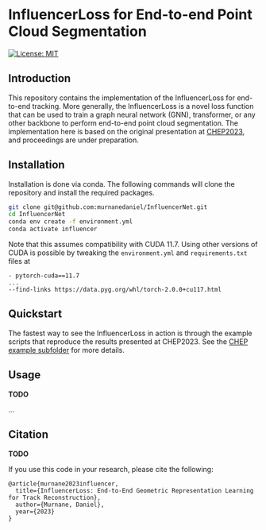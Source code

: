 # InfluencerLoss for End-to-end Point Cloud Segmentation
    
[![License: MIT](https://img.shields.io/badge/License-MIT-yellow.svg)](https://opensource.org/licenses/MIT)

## Introduction

This repository contains the implementation of the InfluencerLoss for end-to-end tracking. More generally, the InfluencerLoss is a novel loss function that can be used to train a graph neural network (GNN), transformer, or any other backbone to perform end-to-end point cloud segmentation. The implementation here is based on the original presentation at [CHEP2023](https://indico.jlab.org/event/459/contributions/11743/), and proceedings are under preparation.

## Installation

Installation is done via conda. The following commands will clone the repository and install the required packages.

```bash
git clone git@github.com:murnanedaniel/InfluencerNet.git
cd InfluencerNet
conda env create -f environment.yml
conda activate influencer
```

Note that this assumes compatibility with CUDA 11.7. Using other versions of CUDA is possible by tweaking the `environment.yml` and `requirements.txt` files at
```
- pytorch-cuda==11.7
...
--find-links https://data.pyg.org/whl/torch-2.0.0+cu117.html
```

## Quickstart

The fastest way to see the InfluencerLoss in action is through the example scripts that reproduce the results presented at CHEP2023. See the [CHEP example subfolder](examples/CHEP2023) for more details.

## Usage

**TODO**

...

## Citation

**TODO**

If you use this code in your research, please cite the following:

```
@article{murnane2023influencer,
  title={InfluencerLoss: End-to-End Geometric Representation Learning for Track Reconstruction},
  author={Murnane, Daniel},
  year={2023}
}
```